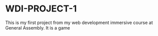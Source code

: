 # WDI-PROJECT-1
This is my first project from my web development immersive course at General Assembly. It is a game
